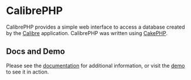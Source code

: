 # CalibrePHP

CalibrePHP provides a simple web interface to access a database created by the [Calibre](http://calibre-ebook.com) application. CalibrePHP was written using [CakePHP](http://cakephp.org).

## Docs and Demo

Please see the [documentation](http://openam.github.io/calibrephp/) for additional information, or visit the [demo](http://calibre.fakewaffle.com/demo) to see it in action.
